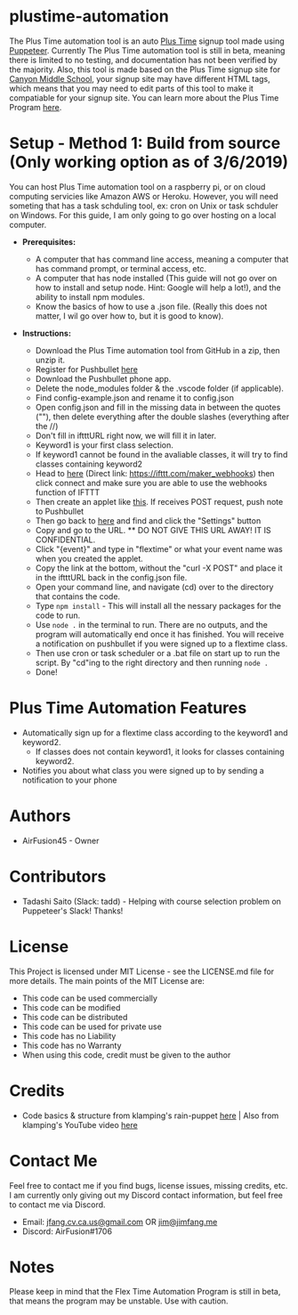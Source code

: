 # plustime-automation
The Plus Time automation tool is an auto [Plus Time](https://plustimenetwork.org/) signup tool made using [Puppeteer](https://pptr.dev/). Currently The Plus Time automation tool is still in beta, meaning there is limited to no testing, and documentation has not been verified by the majority. Also, this tool is made based on the Plus Time signup site for [Canyon Middle School](https://canyon.pltime.net), your signup site may have different HTML tags, which means that you may need to edit parts of this tool to make it compatiable for your signup site. You can learn more about the Plus Time Program [here](http://plustimenetwork.org).

# Setup - Method 1: Build from source (Only working option as of 3/6/2019)
You can host Plus Time automation tool on a raspberry pi, or on cloud computing servicies like Amazon AWS or Heroku. However, you will need someting that has a task schduling tool, ex: cron on Unix or task schduler on Windows. For this guide, I am only going to go over hosting on a local computer. 

  * __**Prerequisites:**__
    * A computer that has command line access, meaning a computer that has command prompt, or terminal access, etc.
    * A computer that has node installed (This guide will not go over on how to install and setup node. Hint: Google will help a lot!), and the ability to install npm modules.
    * Know the basics of how to use a .json file. (Really this does not matter, I wil go over how to, but it is good to know). 
    
  * __**Instructions:**__
    * Download the Plus Time automation tool from GitHub in a zip, then unzip it. 
    * Register for Pushbullet [here](http://pushbullet.com)
    * Download the Pushbullet phone app.
    * Delete the node_modules folder & the .vscode folder (if applicable).
    * Find config-example.json and rename it to config.json
    * Open config.json and fill in the missing data in between the quotes ("<DATA HERE>"), then delete everything after the double slashes (everything after the //)
    * Don't fill in iftttURL right now, we will fill it in later.
    * Keyword1 is your first class selection.
    * If keyword1 cannot be found in the avaliable classes, it will try to find classes containing keyword2
    * Head to [here](https://ifttt.com/maker_webhooks) (Direct link: https://ifttt.com/maker_webhooks) then click connect and make sure you are able to use the webhooks function of IFTTT
    * Then create an applet like [this](http://prntscr.com/mvkzce). If receives POST request, push note to Pushbullet
    * Then go back to [here](https://ifttt.com/maker_webhooks) and find and click the "Settings" button
    * Copy and go to the URL. ** DO NOT GIVE THIS URL AWAY! IT IS CONFIDENTIAL.
    * Click "{event}" and type in "flextime" or what your event name was when you created the applet.
    * Copy the link at the bottom, without the "curl -X POST" and place it in the iftttURL back in the config.json file.
    * Open your command line, and navigate (cd) over to the directory that contains the code.
    * Type `npm install` - This will install all the nessary packages for the code to run.
    * Use `node .` in the terminal to run. There are no outputs, and the program will automatically end once it has finished. You will receive a notification on pushbullet if you were signed up to a flextime class.
    * Then use cron or task scheduler or a .bat file on start up to run the script. By "cd"ing to the right directory and then running `node .`
    * Done! 

# Plus Time Automation Features
  * Automatically sign up for a flextime class according to the keyword1 and keyword2.
    * If classes does not contain keyword1, it looks for classes containing keyword2.
  * Notifies you about what class you were signed up to by sending a notification to your phone 

# Authors
  * AirFusion45 - Owner

# Contributors
  * Tadashi Saito (Slack: tadd) - Helping with course selection problem on Puppeteer's Slack! Thanks!

# License
This Project is licensed under MIT License - see the LICENSE.md file for more details. The main points of the MIT License are:
  
  * This code can be used commercially
  * This code can be modified
  * This code can be distributed
  * This code can be used for private use
  * This code has no Liability
  * This code has no Warranty
  * When using this code, credit must be given to the author

# Credits
  * Code basics & structure from klamping's rain-puppet [here](https://github.com/klamping/rain-puppet) | Also from klamping's YouTube video [here](https://youtu.be/6IOrp8HgnJU)

# Contact Me
Feel free to contact me if you find bugs, license issues, missing credits, etc. I am currently only giving out my Discord contact information, but feel free to contact me via Discord. 

  * Email: jfang.cv.ca.us@gmail.com OR jim@jimfang.me
  * Discord: AirFusion#1706

# Notes
  Please keep in mind that the Flex Time Automation Program is still in beta, that means the program may be unstable. Use with caution. 